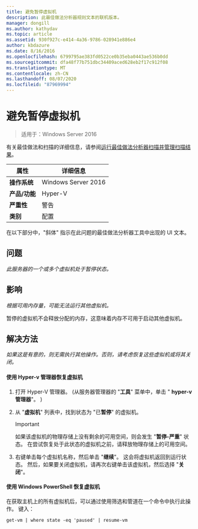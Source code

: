 ```yaml
---
title: 避免暂停虚拟机
description: 此最佳做法分析器规则文本的联机版本。
manager: dongill
ms.author: kathydav
ms.topic: article
ms.assetid: 930f927c-e414-4a36-9786-028941e886e4
author: kbdazure
ms.date: 8/16/2016
ms.openlocfilehash: 6799795ae383fd0522ce0b35eba0443ae536b0dd
ms.sourcegitcommit: dfa48f77b751dbc34409aced628eb2f17c912f08
ms.translationtype: MT
ms.contentlocale: zh-CN
ms.lasthandoff: 08/07/2020
ms.locfileid: "87969994"
---
```

# <a name="avoid-pausing-a-virtual-machine"></a>避免暂停虚拟机

>适用于：Windows Server 2016

有关最佳做法和扫描的详细信息，请参阅[运行最佳做法分析器扫描并管理扫描结果](https://go.microsoft.com/fwlink/p/?LinkID=223177)。

|属性|详细信息|
|-|-|
|**操作系统**|Windows Server 2016|
|**产品/功能**|Hyper-V|
|**严重性**|警告|
|**类别**|配置|

在以下部分中，"斜体" 指示在此问题的最佳做法分析器工具中出现的 UI 文本。

## <a name="issue"></a>问题

*此服务器的一个或多个虚拟机处于暂停状态。*

## <a name="impact"></a>影响

*根据可用内存量，可能无法运行其他虚拟机。*

暂停的虚拟机不会释放分配的内存，这意味着内存不可用于启动其他虚拟机。

## <a name="resolution"></a>解决方法

*如果这是有意的，则无需执行其他操作。否则，请考虑恢复这些虚拟机或将其关闭。*

#### <a name="use-hyper-v-manager-to-resume-the-virtual-machine"></a>使用 Hyper-v 管理器恢复虚拟机

1.  打开 Hyper-V 管理器。  (从服务器管理器的 "**工具**" 菜单中，单击 " **hyper-v 管理器**"。 ) 

2.  从 "**虚拟机**" 列表中，找到状态为 "已**暂停**" 的虚拟机。

    > [!IMPORTANT]
    > 如果该虚拟机的物理存储上没有剩余的可用空间，则会发生 "**暂停-严重**" 状态。 在尝试恢复处于此状态的虚拟机之前，请释放物理存储上的可用空间。

3.  右键单击每个虚拟机名称，然后单击 "**继续**"。 这会将虚拟机返回到运行状态。 然后，如果要关闭虚拟机，请再次右键单击该虚拟机，然后选择 "**关闭**"。

#### <a name="use-windows-powershell-to-resume-the-virtual-machine"></a>使用 Windows PowerShell 恢复虚拟机

在获取主机上的所有虚拟机后，可以通过使用筛选和管道在一个命令中执行此操作。 键入：

```
get-vm | where state -eq 'paused' | resume-vm
```



